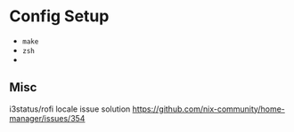 # Config Setup

* `make`
* `zsh`
* 


## Misc

i3status/rofi locale issue solution
https://github.com/nix-community/home-manager/issues/354
